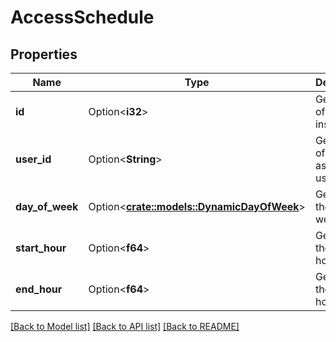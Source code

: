 # AccessSchedule

## Properties

Name | Type | Description | Notes
------------ | ------------- | ------------- | -------------
**id** | Option<**i32**> | Gets the id of this instance. | [optional][readonly]
**user_id** | Option<**String**> | Gets the id of the associated user. | [optional]
**day_of_week** | Option<[**crate::models::DynamicDayOfWeek**](DynamicDayOfWeek.md)> | Gets or sets the day of week. | [optional]
**start_hour** | Option<**f64**> | Gets or sets the start hour. | [optional]
**end_hour** | Option<**f64**> | Gets or sets the end hour. | [optional]

[[Back to Model list]](../README.md#documentation-for-models) [[Back to API list]](../README.md#documentation-for-api-endpoints) [[Back to README]](../README.md)


